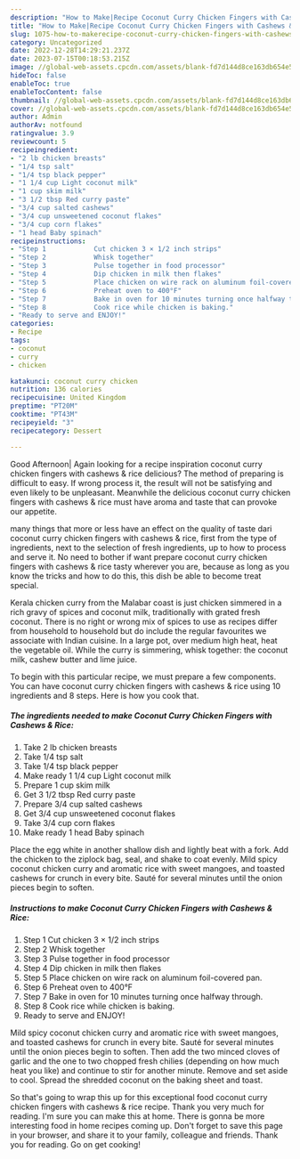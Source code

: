 ```yaml
---
description: "How to Make|Recipe Coconut Curry Chicken Fingers with Cashews &amp;amp; Rice {That is Delicious"
title: "How to Make|Recipe Coconut Curry Chicken Fingers with Cashews &amp;amp; Rice {That is Delicious"
slug: 1075-how-to-makerecipe-coconut-curry-chicken-fingers-with-cashews-and-amp-rice-that-is-delicious
category: Uncategorized
date: 2022-12-28T14:29:21.237Z
date: 2023-07-15T00:18:53.215Z
image: //global-web-assets.cpcdn.com/assets/blank-fd7d144d8ce163db654e5a02c40b08a2775adb7897d16e4062681dc7e1b2800f.png
hideToc: false
enableToc: true
enableTocContent: false
thumbnail: //global-web-assets.cpcdn.com/assets/blank-fd7d144d8ce163db654e5a02c40b08a2775adb7897d16e4062681dc7e1b2800f.png
cover: //global-web-assets.cpcdn.com/assets/blank-fd7d144d8ce163db654e5a02c40b08a2775adb7897d16e4062681dc7e1b2800f.png
author: Admin
authorAv: notfound
ratingvalue: 3.9
reviewcount: 5
recipeingredient:
- "2 lb chicken breasts"
- "1/4 tsp salt"
- "1/4 tsp black pepper"
- "1 1/4 cup Light coconut milk"
- "1 cup skim milk"
- "3 1/2 tbsp Red curry paste"
- "3/4 cup salted cashews"
- "3/4 cup unsweetened coconut flakes"
- "3/4 cup corn flakes"
- "1 head Baby spinach"
recipeinstructions:
- "Step 1            Cut chicken 3 × 1/2 inch strips"
- "Step 2            Whisk together"
- "Step 3            Pulse together in food processor"
- "Step 4            Dip chicken in milk then flakes"
- "Step 5            Place chicken on wire rack on aluminum foil-covered pan."
- "Step 6            Preheat oven to 400°F"
- "Step 7            Bake in oven for 10 minutes turning once halfway through."
- "Step 8            Cook rice while chicken is baking."
- "Ready to serve and ENJOY!"
categories:
- Recipe
tags:
- coconut
- curry
- chicken

katakunci: coconut curry chicken 
nutrition: 136 calories
recipecuisine: United Kingdom
preptime: "PT20M"
cooktime: "PT43M"
recipeyield: "3"
recipecategory: Dessert

---
```



Good Afternoon| Again looking for a recipe inspiration coconut curry chicken fingers with cashews &amp; rice delicious? The method of preparing is difficult to easy. If wrong process it, the result will not be satisfying and even likely to be unpleasant. Meanwhile the delicious coconut curry chicken fingers with cashews &amp; rice must have aroma and taste that can provoke our appetite.






many things that more or less have an effect on the quality of taste dari coconut curry chicken fingers with cashews &amp; rice, first from the type of ingredients, next to the selection of fresh ingredients, up to how to process and serve it. No need to bother if want prepare coconut curry chicken fingers with cashews &amp; rice tasty wherever you are, because as long as you know the tricks and how to do this, this dish be able to become treat special.


Kerala chicken curry from the Malabar coast is just chicken simmered in a rich gravy of spices and coconut milk, traditionally with grated fresh coconut. There is no right or wrong mix of spices to use as recipes differ from household to household but do include the regular favourites we associate with Indian cuisine. In a large pot, over medium high heat, heat the vegetable oil. While the curry is simmering, whisk together: the coconut milk, cashew butter and lime juice.


To begin with this particular recipe, we must prepare a few components. You can have coconut curry chicken fingers with cashews &amp; rice using 10 ingredients and 8 steps. Here is how you cook that.

<!--inarticleads1-->

##### The ingredients needed to make Coconut Curry Chicken Fingers with Cashews &amp; Rice:

1. Take 2 lb chicken breasts
1. Take 1/4 tsp salt
1. Take 1/4 tsp black pepper
1. Make ready 1 1/4 cup Light coconut milk
1. Prepare 1 cup skim milk
1. Get 3 1/2 tbsp Red curry paste
1. Prepare 3/4 cup salted cashews
1. Get 3/4 cup unsweetened coconut flakes
1. Take 3/4 cup corn flakes
1. Make ready 1 head Baby spinach


Place the egg white in another shallow dish and lightly beat with a fork. Add the chicken to the ziplock bag, seal, and shake to coat evenly. Mild spicy coconut chicken curry and aromatic rice with sweet mangoes, and toasted cashews for crunch in every bite. Sauté for several minutes until the onion pieces begin to soften. 

<!--inarticleads2-->

##### Instructions to make Coconut Curry Chicken Fingers with Cashews &amp; Rice:

1. Step 1            Cut chicken 3 × 1/2 inch strips
1. Step 2            Whisk together
1. Step 3            Pulse together in food processor
1. Step 4            Dip chicken in milk then flakes
1. Step 5            Place chicken on wire rack on aluminum foil-covered pan.
1. Step 6            Preheat oven to 400°F
1. Step 7            Bake in oven for 10 minutes turning once halfway through.
1. Step 8            Cook rice while chicken is baking.
1. Ready to serve and ENJOY!

Mild spicy coconut chicken curry and aromatic rice with sweet mangoes, and toasted cashews for crunch in every bite. Sauté for several minutes until the onion pieces begin to soften. Then add the two minced cloves of garlic and the one to two chopped fresh chilies (depending on how much heat you like) and continue to stir for another minute. Remove and set aside to cool. Spread the shredded coconut on the baking sheet and toast. 

So that's going to wrap this up for this exceptional food coconut curry chicken fingers with cashews &amp; rice recipe. Thank you very much for reading. I'm sure you can make this at home. There is gonna be more interesting food in home recipes coming up. Don't forget to save this page in your browser, and share it to your family, colleague and friends. Thank you for reading. Go on get cooking!
